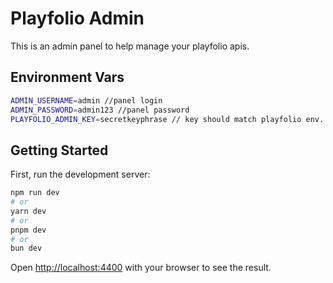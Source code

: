 # Playfolio Admin

This is an admin panel to help manage your playfolio apis.

## Environment Vars

```bash
ADMIN_USERNAME=admin //panel login
ADMIN_PASSWORD=admin123 //panel password
PLAYFOLIO_ADMIN_KEY=secretkeyphrase // key should match playfolio env. var
```

## Getting Started

First, run the development server:

```bash
npm run dev
# or
yarn dev
# or
pnpm dev
# or
bun dev
```

Open [http://localhost:4400](http://localhost:4400) with your browser to see the result.
